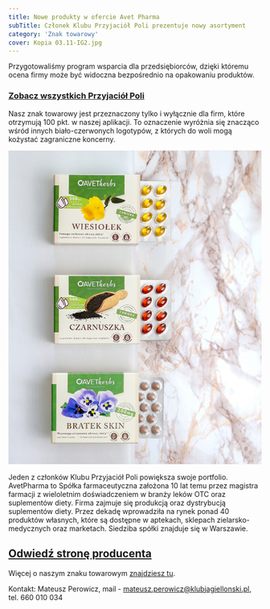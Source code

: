 ```yaml
---
title: Nowe produkty w ofercie Avet Pharma
subTitle: Członek Klubu Przyjaciół Poli prezentuje nowy asortyment
category: 'Znak towarowy'
cover: Kopia 03.11-IG2.jpg
---
```


Przygotowaliśmy program wsparcia dla przedsiębiorców, dzięki któremu ocena firmy może być widoczna bezpośrednio na opakowaniu produktów.

### [Zobacz wszystkich Przyjaciół Poli](https://klubjagiellonski.github.io/pola-web/friends)

Nasz znak towarowy jest przeznaczony tylko i wyłącznie dla firm, które otrzymują 100 pkt. w naszej aplikacji. To oznaczenie wyróżnia się znacząco wśród innych biało-czerwonych logotypów, z których do woli mogą kożystać zagraniczne koncerny.

![](fota.jpg)

Jeden z członków Klubu Przyjaciół Poli powiększa swoje portfolio. AvetPharma to Spółka farmaceutyczna założona 10 lat temu przez magistra farmacji z wieloletnim doświadczeniem w branży leków OTC oraz suplementów diety. Firma zajmuje się produkcją oraz dystrybucją suplementów diety. Przez dekadę wprowadziła na rynek ponad 40 produktów własnych, które są dostępne w aptekach, sklepach zielarsko-medycznych oraz marketach. Siedziba spółki znajduje się w Warszawie.

## [Odwiedź stronę producenta](https://avetpharma.pl/)


Więcej o naszym znaku towarowym [znajdziesz tu](https://klubjagiellonski.github.io/pola-web/friends).

Kontakt: Mateusz Perowicz, mail - mateusz.perowicz@klubjagiellonski.pl, tel. 660 010 034